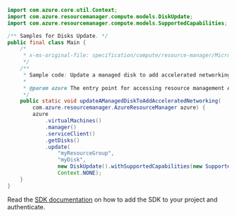 ```java
import com.azure.core.util.Context;
import com.azure.resourcemanager.compute.models.DiskUpdate;
import com.azure.resourcemanager.compute.models.SupportedCapabilities;

/** Samples for Disks Update. */
public final class Main {
    /*
     * x-ms-original-file: specification/compute/resource-manager/Microsoft.Compute/stable/2021-12-01/examples/UpdateAManagedDiskToAddAcceleratedNetworking.json
     */
    /**
     * Sample code: Update a managed disk to add accelerated networking.
     *
     * @param azure The entry point for accessing resource management APIs in Azure.
     */
    public static void updateAManagedDiskToAddAcceleratedNetworking(
        com.azure.resourcemanager.AzureResourceManager azure) {
        azure
            .virtualMachines()
            .manager()
            .serviceClient()
            .getDisks()
            .update(
                "myResourceGroup",
                "myDisk",
                new DiskUpdate().withSupportedCapabilities(new SupportedCapabilities().withAcceleratedNetwork(false)),
                Context.NONE);
    }
}
```

Read the [SDK documentation](https://github.com/Azure/azure-sdk-for-java/blob/azure-resourcemanager_2.15.0/sdk/resourcemanager/azure-resourcemanager/README.md) on how to add the SDK to your project and authenticate.
